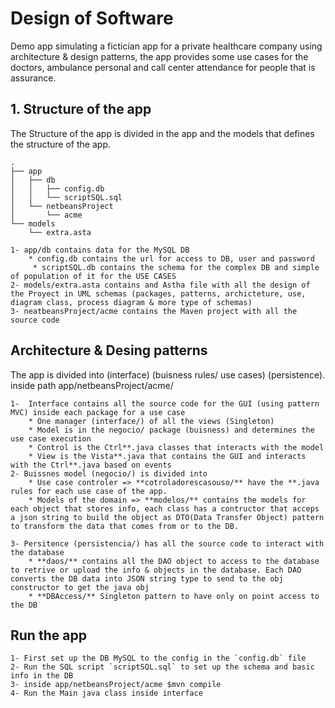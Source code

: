 # Design of Software
Demo app simulating a fictician app for a private healthcare company using architecture & design patterns, the app provides some use cases for the doctors, ambulance personal and call center attendance for people that is assurance.  

## 1. Structure of the app

The Structure of the app is divided in the app and the models that defines the structure of the app.
```
.
├── app
│   ├── db
│   │   ├── config.db
│   │   └── scriptSQL.sql
│   └── netbeansProject
│       └── acme
└── models
    └── extra.asta
```

    1- app/db contains data for the MySQL DB
        * config.db contains the url for access to DB, user and password
         * scriptSQL.db contains the schema for the complex DB and simple of population of it for the USE CASES
    2- models/extra.asta contains and Astha file with all the design of the Proyect in UML schemas (packages, patterns, archicteture, use, diagram class, process diagram & more type of schemas)
    3- neatbeansProject/acme contains the Maven project with all the source code

## Architecture & Desing patterns
The app is divided into (interface) (buisness rules/ use cases) (persistence). inside path app/netbeansProject/acme/

    1-  Interface contains all the source code for the GUI (using pattern MVC) inside each package for a use case
        * One manager (interface/) of all the views (Singleton)
        * Model is in the negocio/ package (buisness) and determines the use case execution
        * Control is the Ctrl**.java classes that interacts with the model
        * View is the Vista**.java that contains the GUI and interacts with the Ctrl**.java based on events
    2- Buissnes model (negocio/) is divided into
        * Use case controler => **cotroladorescasouso/** have the **.java rules for each use case of the app.
        * Models of the domain => **modelos/** contains the models for each object that stores info, each class has a contructor that acceps a json string to build the object as DTO(Data Transfer Object) pattern to transform the data that comes from or to the DB.

    3- Persitence (persistencia/) has all the source code to interact with the database
        * **daos/** contains all the DAO object to access to the database to retrive or upload the info & objects in the database. Each DAO converts the DB data into JSON string type to send to the obj constructor to get the java obj
        * **DBAccess/** Singleton pattern to have only on point access to the DB

## Run the app
    1- First set up the DB MySQL to the config in the `config.db` file
    2- Run the SQL script `scriptSQL.sql` to set up the schema and basic info in the DB
    3- inside app/netbeansProject/acme $mvn compile
    4- Run the Main java class inside interface

